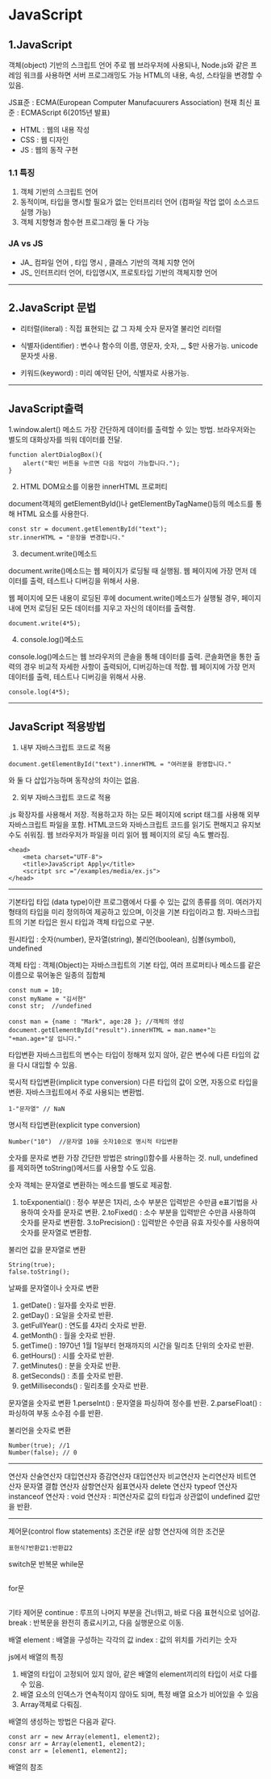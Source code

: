 # JavaScript

## 1.JavaScript
객체(object) 기반의 스크립트 언어 
주로 웹 브라우저에 사용되나, Node.js와 같은 프레임 워크를 사용하면 서버 프로그래밍도 가능
HTML의 내용, 속성, 스타일을 변경할 수 있음.

JS표준 : ECMA(European Computer Manufacuurers Association)
현재 최신 표준 :  ECMAScript 6(2015년 발표)

- HTML : 웹의 내용 작성
- CSS : 웹 디자인
- JS : 웹의 동작 구현

### 1.1 특징 
1. 객체 기반의 스크립트 언어
2. 동적이며, 타입을 명시할 필요가 없는 인터프리터 언어 (컴파일 작업 없이 소스코드 실행 가능)
3. 객체 지향형과 함수현 프로그래밍 둘 다 가능

### JA vs JS

- JA_ 컴파일 언어 , 타입 명시 , 클래스 기반의 객체 지향 언어
- JS_ 인터프리터 언어, 타입명시X, 프로토타입 기반의 객체지향 언어

***

## 2.JavaScript 문법 
- 리터럴(literal) : 직접 표현되는 값 그 자체
숫자 문자열 불리언 리터럴 

- 식별자(identifier) : 변수나 함수의 이름, 영문자, 숫자, _, $만 사용가능. unicode문자셋 사용.

- 키워드(keyword) : 미리 예약된 단어, 식별자로 사용가능.

***

## JavaScript출력

1.window.alert() 메소드
가장 간단하게 데이터를 출력할 수 있는 방법.
브라우저와는 별도의 대화상자를 띄워 데이터를 전달.

```
function alertDialogBox(){
    alert("확인 버튼을 누르면 다음 작업이 가능합니다.");
}
```

2. HTML DOM요소를 이용한  innerHTML 프로퍼티

document객체의 getElementById()나 getElementByTagName()등의 메소드를 통해 HTML 요소를 사용한다.

```
const str = document.getElementById("text");
str.innerHTML = "문장을 변경합니다." 

```

3. decument.write()메소드

document.write()메소드는 웹 페이지가 로딩될 때 실행됨.
웹 페이지에 가장 먼저 데이터를 출력, 테스트나 디버깅을 위해서 사용.

웹 페이지에 모든 내용이 로딩된 후에 document.write()메소드가 실행될 경우, 
페이지 내에 먼저 로딩된 모든 데이터를 지우고 자신의 데이터를 출력함.

```
document.write(4*5);
```

4. console.log()메소드

console.log()메소드는 웹 브라우저의 콘솔을 통해 데이터를 출력.
콘솔화면을 통한 출력의 경우 비교적 자세한 사항이 출력되어, 디버깅하는데 적합.
웹 페이지에 가장 먼저 데이터를 출력, 테스트나 디버깅을 위해서 사용.

```
console.log(4*5);
```

***

## JavaScript 적용방법 

1. 내부 자바스크립트 코드로 적용
```
document.getElementById("text").innerHTML = "여러분을 환영합니다."
```
<head>와 <body> 둘 다 삽입가능하며 동작상의 차이는 없음.


2. 외부 자바스크립트 코드로 적용

.js 확장자를 사용해서 저장. 
적용하고자 하는 모든 페이지에 script 태그를 사용해 외부 자바스크립트 파일을 포함.
HTML코드와 자바스크립트 코드를 읽기도 편해지고 유지보수도 쉬워짐.
웹 브라우저가 파일을 미리 읽어 웹 페이지의 로딩 속도 빨라짐.

```
<head>
    <meta charset="UTF-8">
    <title>JavaScript Apply</title>
    <scritpt src ="/examples/media/ex.js">
</head>
```

***
기본타입
타입 (data type)이란 프로그램에서 다룰 수 있는 값의 종류를 의미.
여러가지 형태의 타입을 미리 정의하여 제공하고 있으며, 이것을 기본 타입이라고 함.
자바스크립트의 기본 타입은 원시 타입과 객체 타입으로 구분.

원시타입 : 숫자(number), 문자열(string), 불리언(boolean), 심볼(symbol), undefined

객체 타입 : 객체(Object)는 자바스크립트의 기본 타입, 
여러 프로퍼티나 메소드를 같은 이름으로 묶어놓은 일종의 집합체
```
const num = 10;
const myName = "김서현"
const str;  //undefined
```
```
const man = {name : "Mark", age:28 }; //객체의 생성
document.getElementById("result").innerHTML = man.name+"는 "+man.age+"살 입니다."
```

타입변환
자바스크립트의 변수는 타입이 정해져 있지 않아, 같은 변수에 다른 타입의 값을 다시 대입할 수 있음.

묵시적 타입변환(implicit type conversion)
다른 타입의 값이 오면, 자동으로 타입을 변환.
자바스크립트에서 주로 사용되는 변환법.
```
1-"문자열" // NaN 
```

명시적 타입변환(explicit type conversion)
```
Number("10")  //문자열 10을 숫자10으로 명시적 타입변환
```

숫자를 문자로 변환
가장 간단한 방법은  string()함수를 사용하는 것.
null, undefined를 제외하면 toString()메서드를 사용할 수도 있음.

숫자 객체는 문자열로 변환하는 메소드를 별도로 제공함.
1. toExponential() : 정수 부분은 1자리, 소수 부분은 입력받은 수만큼 e표기법을 사용하여 숫자를 문자로 변환.
2.toFixed() : 소수 부분을 입력받은 수만큼 사용하여 숫자를 문자로 변환함.
3.toPrecision() : 입력받은 수만큼 유효 자릿수를 사용하여 숫자를 문자열로 변환함.

불리언 값을 문자열로 변환
```
String(true);
false.toString();
```

날짜를 문자열이나 숫자로 변환
1. getDate() : 일자를 숫자로 반환.
2. getDay() : 요일을 숫자로 반환.
3. getFullYear() : 연도를 4자리 숫자로 반환.
4. getMonth() : 월을 숫자로 반환.
5. getTime() : 1970년 1월 1일부터 현재까지의 시간을 밀리초 단위의 숫자로 반환.
6. getHours() : 시를 숫자로 반환.
7. getMinutes() : 분을 숫자로 반환.
8. getSeconds() : 초를 숫자로 반환. 
9. getMilliseconds() : 밀리초를 숫자로 반환.

문자열을 숫자로 변환
1.perseInt() : 문자열을 파싱하여 정수를 반환.
2.parseFloat() : 파싱하여 부동 소수점 수를 반환. 

불리언을 숫자로 변환
```
Number(true); //1
Number(false); // 0
```

***
연산자
산술연산자
대입연산자
증감연산자
대입연산자
비교연산자
논리연산자
비트연산자
문자열 결합 연산자
삼항연산자
쉼표연사자
delete 연산자
typeof 연산자
instanceof 연산자 : 
void 연산자 : 피연산자로 값의 타입과 상관없이 undefined 값만을 반환. 

***

제어문(control flow statements)
조건문
if문
삼항 연산자에 의한 조건문
```
표현식?반환값1:반환값2
```
switch문
반복문
while문
```
```
for문 
```
```
기타 제어문
continue : 루프의 나머지 부분을 건너뛰고, 바로 다음 표현식으로 넘어감.
break : 반복문을 완전히 종료시키고, 다음 실행문으로 이동.

배열
element : 배열을 구성하는 각각의 값
index : 값의 위치를 가리키는 숫자

js에서 배열의 특징
1. 배열의 타입이 고정되어 있지 않아, 같은 배열의 element끼리의 타입이 서로 다를 수 있음.
2. 배열 요소의 인덱스가 연속적이지 않아도 되며, 특정 배열 요소가 비어있을 수 있음
3. Array객체로 다뤄짐.

배열의 생성하는 방법은 다음과 같다. 
```
const arr = new Array(element1, element2);
consr arr = Array(element1, element2);
const arr = [element1, element2];
```

배열의 참조 

